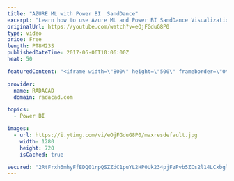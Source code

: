 ```yaml
---
title: "AZURE ML with Power BI  SandDance"
excerpt: "Learn how to use Azure ML and Power BI SandDance Visualization"
originalUrl: https://youtube.com/watch?v=eOjFGduG8P0
type: video
price: Free
length: PT8M23S
publishedDateTime: 2017-06-06T10:06:00Z
heat: 50

featuredContent: "<iframe width=\"800\" height=\"500\" frameborder=\"0\" src=\"https://www.youtube.com/embed/eOjFGduG8P0\" allow=\"accelerometer; autoplay; encrypted-media; gyroscope; picture-in-picture\" allowfullscreen></iframe>"

provider:
  name: RADACAD
  domain: radacad.com

topics:
  - Power BI

images:
  - url: https://i.ytimg.com/vi/eOjFGduG8P0/maxresdefault.jpg
    width: 1280
    height: 720
    isCached: true

secured: "2RtFrxh6mhyFfEDQ01rpQSZZdC1puYL2HP0Uk234pjFzPvb5ZCs2l14LCxbgl34p73vgY+ez9T36yWbSXBsdDSKCehtkKJhiaj5fHSs9XqgaPyfLlbUVQgFu0sMfOTzl5Nl35JeY6EoB1t8H3lvhNTOjT6Uq4Ld/JxrezBzMU/PpHN//WX8cf55v6GoBVvqfK4DK0CAoX/wMjVb/K+Mtv9zvJcYYUJb5u6hqGnX88/IxgW4IKcIrzFa5wL/z7lAD3HY7HsQKwqZTpzMKdSE1PXMAO0NIN/7dVKO69mzQJaIgymo0oTipQxjKMhd5ad8RPlyaXqHU2SfC3tTushkkugEjOM00ZflsJpB7KrCuDpUMskoJHfr+enGvlQGgCkpRG2dvlQdjoL6dZIAvaM6TE6jKmY01k5CMEx3cnnWRA14=;wJXJEkneuWN8e3neuUMTtw=="
---
```


